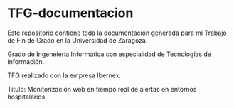 # TFG-documentacion

Este repositorio contiene toda la documentación generada para mi Trabajo de Fin de Grado en la Universidad de Zaragoza.

Grado de Ingeneiería Informática con especialidad de Tecnologías de información.

TFG realizado con la empresa Ibernex.

Título: Monitorización web en tiempo real de alertas en entornos hospitalarios.
